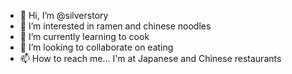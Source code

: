 - 👋 Hi, I’m @silverstory
- 👀 I’m interested in ramen and chinese noodles
- 🌱 I’m currently learning to cook
- 💞️ I’m looking to collaborate on eating
- 📫 How to reach me... I'm at Japanese and Chinese restaurants

<!---
silverstory/silverstory is a ✨ special ✨ repository because its `README.md` (this file) appears on your GitHub profile.
You can click the Preview link to take a look at your changes.
--->
